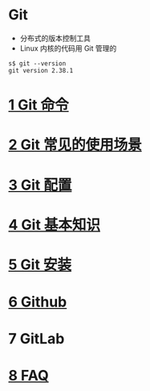 # Git

- 分布式的版本控制工具
- Linux 内核的代码用 Git 管理的

```
s$ git --version
git version 2.38.1
```

# [1 Git 命令](./1_git_command.md)

# [2 Git 常见的使用场景](./2_git_场景.md)

# [3 Git 配置](./3_git_configuration.md)

# [4 Git 基本知识](./4_git_basic.md)

# [5 Git 安装](./5_git_installation.md)

# [6 Github](./6_Github.md)

# 7 GitLab

# [8 FAQ](./git_FAQ.md)
